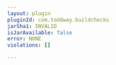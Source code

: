 ```yaml
---
layout: plugin
pluginId: com.toddway.buildchecks
jarSha1: INVALID
isJarAvailable: false
error: NONE
violations: []

---
```

